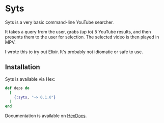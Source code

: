 Syts
====

Syts is a very basic command-line YouTube searcher.

It takes a query from the user, grabs (up to) 5 YouTube results, and then presents
them to the user for selection. The selected video is then played in MPV.

I wrote this to try out Elixir. It's probably not idiomatic or safe to use.

## Installation

Syts is available via Hex:

```elixir
def deps do
  [
    {:syts, "~> 0.1.0"}
  ]
end
```

Documentation is available on [HexDocs](https://hexdocs.pm/syts/Syts.html).

